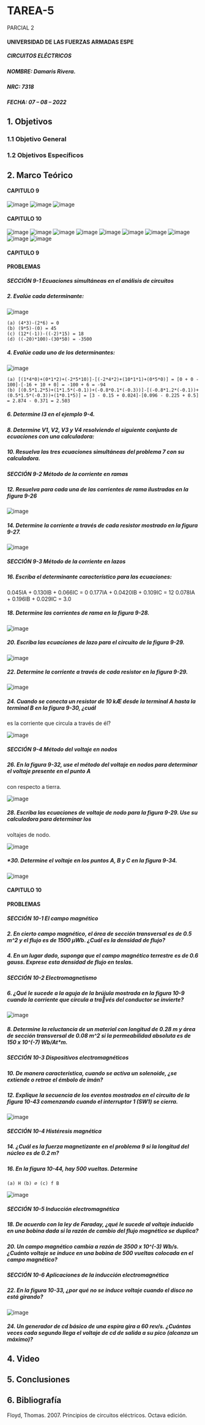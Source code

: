# TAREA-5
PARCIAL 2

#### UNIVERSIDAD DE LAS FUERZAS ARMADAS ESPE
##### CIRCUITOS ELÉCTRICOS
##### NOMBRE: Damaris Rivera.
##### NRC: 7318                                                                                                                  
##### FECHA: 07 – 08 – 2022

## 1. Objetivos 
  
### 1.1 Objetivo General
        

	
### 1.2 Objetivos Específicos
        

	
## 2. Marco Teórico

#### CAPITULO 9 

![image](https://user-images.githubusercontent.com/105671763/177646303-0273eec8-ea4e-4fe7-be30-b28a38dca6b6.png)
![image](https://user-images.githubusercontent.com/105671763/177646342-d142e0c3-efb8-4577-8a37-0820101b403a.png)
![image](https://user-images.githubusercontent.com/105671763/177646376-2fc31001-95a4-43ba-ade1-fddfa20813db.png)

#### CAPITULO 10 

![image](https://user-images.githubusercontent.com/105671763/177646453-6f93a2c0-b750-46cb-b51b-3ea33786cce6.png)
![image](https://user-images.githubusercontent.com/105671763/177646552-9ff49096-a61a-4ed7-af05-cb9917e9a857.png)
![image](https://user-images.githubusercontent.com/105671763/177647075-1e3544ae-8cd2-4ced-afca-d77196bb2144.png)
![image](https://user-images.githubusercontent.com/105671763/177646616-69725636-a3c6-4f7a-9f57-f2c5aac9c39f.png)
![image](https://user-images.githubusercontent.com/105671763/177646664-c170eaa3-6739-4939-9f43-df608187a169.png)
![image](https://user-images.githubusercontent.com/105671763/177646708-f877589b-0da5-40b4-88e4-2d041e8c900b.png)
![image](https://user-images.githubusercontent.com/105671763/177646750-1972254b-74c0-477c-ab01-086e4f842b7d.png)
![image](https://user-images.githubusercontent.com/105671763/177646882-e36e1a36-b7e1-441a-bba0-d56a34a9b824.png)
![image](https://user-images.githubusercontent.com/105671763/177646917-9805ab6d-7b55-48e4-a7cb-c1c8e582ce6c.png)
![image](https://user-images.githubusercontent.com/105671763/177647216-6481b7ab-9651-4f46-b65c-2b5f61349327.png)

#### CAPITULO 9 

#### PROBLEMAS 

##### *SECCIÓN 9-1 	Ecuaciones simultáneas en el análisis de circuitos*
	
##### 2. Evalúe cada determinante:

![image](https://user-images.githubusercontent.com/105671763/177648994-9992836d-3255-4b72-ad1a-0bdfbe1b0c9e.png)

	(a) (4*3)-(2*6) = 0
	(b) (9*5)-(0) = 45
	(c) (12*(-1))-((-2)*15) = 18
	(d) ((-20)*100)-(30*50) = -3500

##### 4. Evalúe cada uno de los determinantes:

![image](https://user-images.githubusercontent.com/105671763/177649189-9e3aac81-aae6-4c5f-877e-dfc1f7f2ed3e.png)

	(a) [(1*4*0)+(0*1*2)+(-2*5*10)]-[(-2*4*2)+(10*1*1)+(0*5*0)] = [0 + 0 - 100]-[-16 + 10 + 0] = -100 + 6 = -94
	(b) [(0.5*1.2*5)+(1*1.5*(-0.1))+(-0.8*0.1*(-0.3))]-[(-0.8*1.2*(-0.1))+(0.5*1.5*(-0.3))+(1*0.1*5)] = [3 - 0.15 + 0.024]-[0.096 - 0.225 + 0.5] = 2.874 - 0.371 = 2.503

##### 6. Determine I3 en el ejemplo 9-4.

##### 8. Determine V1, V2, V3 y V4 resolviendo el siguiente conjunto de ecuaciones con una calculadora:

##### 10. Resuelva las tres ecuaciones simultáneas del problema 7 con su calculadora.

##### *SECCIÓN 9-2	 Método de la corriente en ramas*

##### 12. Resuelva para cada una de las corrientes de rama ilustradas en la figura 9-26

![image](https://user-images.githubusercontent.com/105671763/177649527-5cae172f-bf68-4ae7-a1c8-76c986491af0.png)

##### 14. Determine la corriente a través de cada resistor mostrado en la figura 9-27.

![image](https://user-images.githubusercontent.com/105671763/177649619-dd97cbb0-c37b-4e64-a135-b45c7b0e66f8.png)

##### *SECCIÓN 9-3 	 Método de la corriente en lazos*

##### 16. Escriba el determinante característico para las ecuaciones:

0.045IA + 0.130IB + 0.066IC = 0
0.177IA + 0.0420IB + 0.109IC = 12
0.078IA + 0.196IB + 0.029IC = 3.0

##### 18. Determine las corrientes de rama en la figura 9-28.

![image](https://user-images.githubusercontent.com/105671763/177649866-3dd55c5b-b8c4-4fdd-9756-99f4bd608104.png)

##### 20. Escriba las ecuaciones de lazo para el circuito de la figura 9-29.

![image](https://user-images.githubusercontent.com/105671763/177649924-d14a276c-b790-4489-bbd1-f4b046566a7f.png)

##### 22. Determine la corriente a través de cada resistor en la figura 9-29.

![image](https://user-images.githubusercontent.com/105671763/177649962-9da0f634-7862-4aad-88a7-21813641785d.png)

##### 24. Cuando se conecta un resistor de 10 kÆ desde la terminal A hasta la terminal B en la figura 9-30, ¿cuál
es la corriente que circula a través de él?

![image](https://user-images.githubusercontent.com/105671763/177650017-2dfdbf2f-4afc-4d57-bfba-cf911695f6c8.png)

##### *SECCIÓN 9-4 	Método del voltaje en nodos*

##### 26. En la figura 9-32, use el método del voltaje en nodos para determinar el voltaje presente en el punto A
con respecto a tierra. 

![image](https://user-images.githubusercontent.com/105671763/177650153-beaf6f49-be15-4b21-ace4-e76623b4913e.png)

##### 28. Escriba las ecuaciones de voltaje de nodo para la figura 9-29. Use su calculadora para determinar los
voltajes de nodo.

![image](https://user-images.githubusercontent.com/105671763/177650244-9a9d9529-8b18-472c-a632-7dbf86bd3529.png)

##### *30. Determine el voltaje en los puntos A, B y C en la figura 9-34.

![image](https://user-images.githubusercontent.com/105671763/177650294-5e73456b-9a53-494d-9fcc-74293d63067e.png)

#### CAPITULO 10 

#### PROBLEMAS 

##### *SECCIÓN 10-1 	El campo magnético*

##### 2. En cierto campo magnético, el área de sección transversal es de 0.5 m^2 y el flujo es de 1500 μWb. ¿Cuál es la densidad de flujo?

##### 4. En un lugar dado, suponga que el campo magnético terrestre es de 0.6 gauss. Exprese esta densidad de flujo en teslas. 

##### *SECCIÓN 10-2 	 Electromagnetismo*

##### 6. ¿Qué le sucede a la aguja de la brújula mostrada en la figura 10-9 cuando la corriente que circula a través del conductor se invierte?

![image](https://user-images.githubusercontent.com/105671763/177651109-55b9341d-89f1-4880-bdad-2c2f763fdcfc.png)

##### 8. Determine la reluctancia de un material con longitud de 0.28 m y área de sección transversal de 0.08 m^2 si la permeabilidad absoluta es de 150 x 10^(-7) Wb/At*m.

##### *SECCIÓN 10-3 	 Dispositivos electromagnéticos*

##### 10. De manera característica, cuando se activa un solenoide, ¿se extiende o retrae el émbolo de imán?

##### 12. Explique la secuencia de los eventos mostrados en el circuito de la figura 10-43 comenzando cuando el interruptor 1 (SW1) se cierra.

![image](https://user-images.githubusercontent.com/105671763/177651466-2167d704-c4d1-4c40-ab81-12f6e06672d8.png)

##### *SECCIÓN 10-4 	Histéresis magnética*

##### 14. ¿Cuál es la fuerza magnetizante en el problema 9 si la longitud del núcleo es de 0.2 m?

##### 16. En la figura 10-44, hay 500 vueltas. Determine 
	(a) H (b) ∅ (c) f B

![image](https://user-images.githubusercontent.com/105671763/177651708-036c9d03-22c6-4a6e-9703-fc4909c478f2.png)

##### *SECCIÓN 10-5 	Inducción electromagnética*

##### 18. De acuerdo con la ley de Faraday, ¿qué le sucede al voltaje inducido en una bobina dada si la razón de cambio del flujo magnético se duplica?

##### 20. Un campo magnético cambia a razón de 3500 x 10^(-3) Wb/s. ¿Cuánto voltaje se induce en una bobina de 500 vueltas colocada en el campo magnético?

##### *SECCIÓN 10-6 	 Aplicaciones de la inducción electromagnética*

##### 22. En la figura 10-33, ¿por qué no se induce voltaje cuando el disco no está girando?

![image](https://user-images.githubusercontent.com/105671763/177652016-9f4da1dd-240e-4fbc-af2a-7ee5237028a2.png)

##### 24. Un generador de cd básico de una espira gira a 60 rev/s. ¿Cuántas veces cada segundo llega el voltaje de cd de salida a su pico (alcanza un máximo)?

## 4. Video



## 5. Conclusiones



## 6. Bibliografía

Floyd, Thomas. 2007. Principios de circuitos eléctricos. Octava edición.
